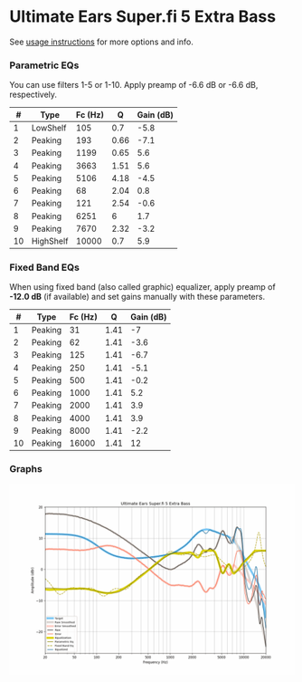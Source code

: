 # Ultimate Ears Super.fi 5 Extra Bass
See [usage instructions](https://github.com/jaakkopasanen/AutoEq#usage) for more options and info.

### Parametric EQs
You can use filters 1-5 or 1-10. Apply preamp of -6.6 dB or -6.6 dB, respectively.

|   # | Type      |   Fc (Hz) |    Q |   Gain (dB) |
|-----|-----------|-----------|------|-------------|
|   1 | LowShelf  |       105 | 0.7  |        -5.8 |
|   2 | Peaking   |       193 | 0.66 |        -7.1 |
|   3 | Peaking   |      1199 | 0.65 |         5.6 |
|   4 | Peaking   |      3663 | 1.51 |         5.6 |
|   5 | Peaking   |      5106 | 4.18 |        -4.5 |
|   6 | Peaking   |        68 | 2.04 |         0.8 |
|   7 | Peaking   |       121 | 2.54 |        -0.6 |
|   8 | Peaking   |      6251 | 6    |         1.7 |
|   9 | Peaking   |      7670 | 2.32 |        -3.2 |
|  10 | HighShelf |     10000 | 0.7  |         5.9 |

### Fixed Band EQs
When using fixed band (also called graphic) equalizer, apply preamp of **-12.0 dB** (if available) and set gains manually with these parameters.

|   # | Type    |   Fc (Hz) |    Q |   Gain (dB) |
|-----|---------|-----------|------|-------------|
|   1 | Peaking |        31 | 1.41 |        -7   |
|   2 | Peaking |        62 | 1.41 |        -3.6 |
|   3 | Peaking |       125 | 1.41 |        -6.7 |
|   4 | Peaking |       250 | 1.41 |        -5.1 |
|   5 | Peaking |       500 | 1.41 |        -0.2 |
|   6 | Peaking |      1000 | 1.41 |         5.2 |
|   7 | Peaking |      2000 | 1.41 |         3.9 |
|   8 | Peaking |      4000 | 1.41 |         3.9 |
|   9 | Peaking |      8000 | 1.41 |        -2.2 |
|  10 | Peaking |     16000 | 1.41 |        12   |

### Graphs
![](./Ultimate%20Ears%20Super.fi%205%20Extra%20Bass.png)

